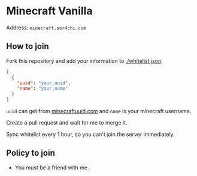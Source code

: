 # Minecraft Vanilla

Address: `minecraft.sor4chi.com`

## How to join

Fork this repository and add your information to [./whitelist.json](./whitelist.json).

```json
[
  {
    "uuid": "your_uuid",
    "name": "your_name"
  }
]
```

`uuid` can get from [minecraftuuid.com](https://minecraftuuid.com/) and `name` is your minecraft username.

Create a pull request and wait for me to merge it.

Sync whitelist every 1 hour, so you can't join the server immediately.

## Policy to join

- You must be a friend with me.
